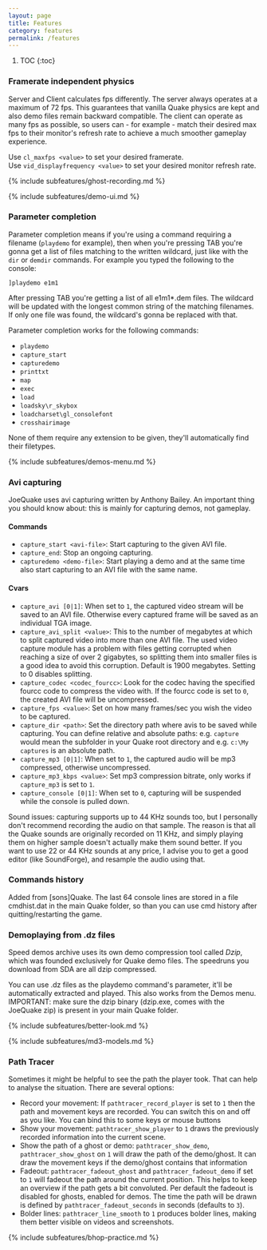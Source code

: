 ```yaml
---
layout: page
title: Features
category: features
permalink: /features
---
```


1. TOC
{:toc}

### Framerate independent physics

Server and Client calculates fps differently.
The server always operates at a maximum of 72 fps. This guarantees that vanilla Quake physics are kept and also demo files remain backward compatible.
The client can operate as many fps as possible, so users can - for example - match their desired max fps to their monitor's refresh rate to achieve a much smoother gameplay experience.

Use `cl_maxfps <value>` to set your desired framerate.  
Use `vid_displayfrequency <value>` to set your desired monitor refresh rate.

{% include subfeatures/ghost-recording.md %}

{% include subfeatures/demo-ui.md %}

### Parameter completion

Parameter completion means if you're using a command requiring a filename
(`playdemo` for example), then when you're pressing TAB you're gonna get a list of files matching to the written wildcard, just like with the `dir` or `demdir` commands.
For example you typed the following to the console:

```
]playdemo e1m1
```

After pressing TAB you're getting a list of all e1m1*.dem files.
The wildcard will be updated with the longest common string of the matching
filenames. If only one file was found, the wildcard's gonna be replaced with
that.

Parameter completion works for the following commands:
* `playdemo`
* `capture_start`
* `capturedemo`
* `printtxt`
* `map`
* `exec`
* `load`
* `loadsky\r_skybox`
* `loadcharset\gl_consolefont`
* `crosshairimage`

None of them require any extension to be given, they'll automatically find
their filetypes.

{% include subfeatures/demos-menu.md %}

### Avi capturing

JoeQuake uses avi capturing written by Anthony Bailey.
An important thing you should know about: this is mainly for capturing demos,
not gameplay.

#### Commands

- `capture_start <avi-file>`: Start capturing to the given AVI file.
- `capture_end`: Stop an ongoing capturing.
- `capturedemo <demo-file>`: Start playing a demo and at the same time also start capturing to an AVI file with the same name.

#### Cvars

- `capture_avi [0|1]`: When set to `1`, the captured video stream will be saved to an AVI file. Otherwise every captured frame will be saved as an individual TGA image.
- `capture_avi_split <value>`: This to the number of megabytes at which to split captured video into more than one AVI file. The used video capture module has a problem with files getting corrupted when reaching a size of over 2 gigabytes, so splitting them into smaller files is a good idea to avoid this corruption. Default is 1900 megabytes. Setting to 0 disables splitting.
- `capture_codec <codec_fourcc>`: Look for the codec having the specified fourcc code to compress the video with. If the fourcc code is set to `0`, the created AVI file will be uncompressed.
- `capture_fps <value>`: Set on how many frames/sec you wish the video to be captured.
- `capture_dir <path>`: Set the directory path where avis to be saved while capturing. You can define relative and absolute paths: e.g. `capture` would mean the subfolder in your Quake root directory and e.g. `c:\My captures` is an absolute path.
- `capture_mp3 [0|1]`: When set to `1`, the captured audio will be mp3 compressed, otherwise uncompressed.
- `capture_mp3_kbps <value>`: Set mp3 compression bitrate, only works if `capture_mp3` is set to `1`.
- `capture_console [0|1]`: When set to `0`, capturing will be suspended while the console is pulled down.

Sound issues: capturing supports up to 44 KHz sounds too, but I personally don't recommend recording the audio on that sample. The reason is that all the Quake sounds are originally recorded on 11 KHz, and simply playing them on higher sample doesn't actually make them sound better. If you want to use 22 or 44 KHz sounds at any price, I advise you to get a good editor (like SoundForge), and resample the audio using that.

### Commands history

Added from [sons]Quake.
The last 64 console lines are stored in a file cmdhist.dat in the main Quake
folder, so than you can use cmd history after quitting/restarting the game.

### Demoplaying from .dz files

Speed demos archive uses its own demo compression tool called *Dzip*, which was founded exclusively for Quake demo files. The speedruns you download from SDA are all dzip compressed.

You can use .dz files as the playdemo command's parameter, it'll be
automatically extracted and played. This also works from the Demos menu.  
IMPORTANT: make sure the dzip binary (dzip.exe, comes with the JoeQuake zip) is present in your main Quake folder.

{% include subfeatures/better-look.md %}

{% include subfeatures/md3-models.md %}

### Path Tracer

Sometimes it might be helpful to see the path the player took. That can help to analyse the situation. There are several options:

- Record your movement: If `pathtracer_record_player` is set to `1` then the path and movement keys are recorded. You can switch this on and off as you like. You can bind this to some keys or mouse buttons
- Show your movement: `pathtracer_show_player` to `1` draws the previously recorded information into the current scene.
- Show the path of a ghost or demo: `pathtracer_show_demo`, `pathtracer_show_ghost` on `1` will draw the path of the demo/ghost. It can draw the movement keys if the demo/ghost contains that information
- Fadeout: `pathtracer_fadeout_ghost` and `pathtracer_fadeout_demo` if set to `1` will fadeout the path around the current position. This helps to keep an overview if the path gets a bit convoluted. Per default the fadeout is disabled for ghosts, enabled for demos. The time the path will be drawn is defined by `pathtracer_fadeout_seconds` in seconds (defaults to `3`).
- Bolder lines: `pathtracer_line_smooth` to `1` produces bolder lines, making them better visible on videos and screenshots.

{% include subfeatures/bhop-practice.md %}
